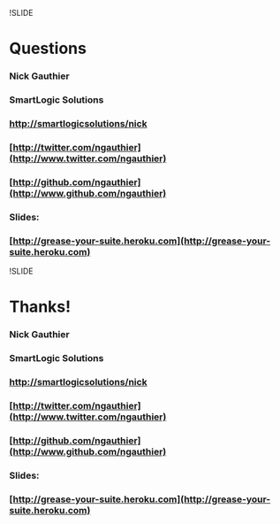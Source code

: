 !SLIDE
# Questions

### Nick Gauthier
### SmartLogic Solutions

### [http://smartlogicsolutions/nick](http://www.smartlogicsolutions/nick)
### [http://twitter.com/ngauthier](http://www.twitter.com/ngauthier)
### [http://github.com/ngauthier](http://www.github.com/ngauthier)
### Slides:
### [http://grease-your-suite.heroku.com](http://grease-your-suite.heroku.com)

!SLIDE
# Thanks!

### Nick Gauthier
### SmartLogic Solutions

### [http://smartlogicsolutions/nick](http://www.smartlogicsolutions/nick)
### [http://twitter.com/ngauthier](http://www.twitter.com/ngauthier)
### [http://github.com/ngauthier](http://www.github.com/ngauthier)
### Slides:
### [http://grease-your-suite.heroku.com](http://grease-your-suite.heroku.com)
